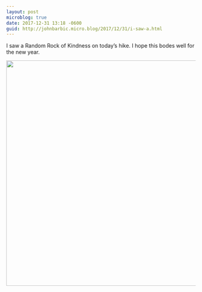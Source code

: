 ```yaml
---
layout: post
microblog: true
date: 2017-12-31 13:18 -0600
guid: http://johnbarbic.micro.blog/2017/12/31/i-saw-a.html
---
```

I saw a Random Rock of Kindness on today’s hike.  I hope this bodes well for the new year.

<img src="http://www.barbic.com/uploads/2017/4c49f12814.jpg" width="600" height="599" />
